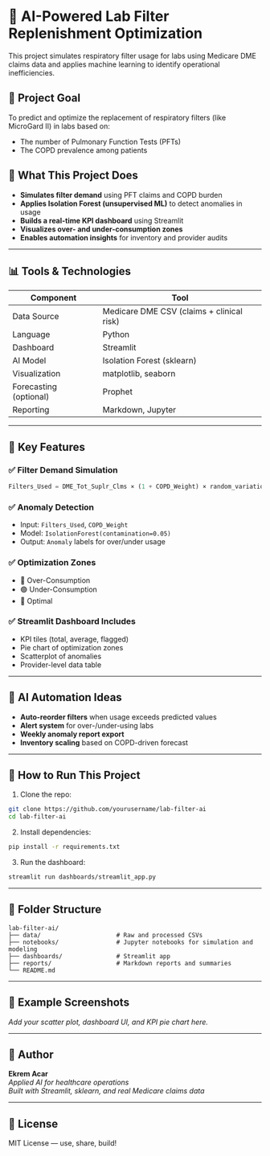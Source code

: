 
# 🧪 AI-Powered Lab Filter Replenishment Optimization

This project simulates respiratory filter usage for labs using Medicare DME claims data and applies machine learning to identify operational inefficiencies.

## 🎯 Project Goal

To predict and optimize the replacement of respiratory filters (like MicroGard II) in labs based on:
- The number of Pulmonary Function Tests (PFTs)
- The COPD prevalence among patients

## 🧠 What This Project Does

- **Simulates filter demand** using PFT claims and COPD burden
- **Applies Isolation Forest (unsupervised ML)** to detect anomalies in usage
- **Builds a real-time KPI dashboard** using Streamlit
- **Visualizes over- and under-consumption zones**
- **Enables automation insights** for inventory and provider audits

---

## 📊 Tools & Technologies

| Component | Tool |
|----------|------|
| Data Source | Medicare DME CSV (claims + clinical risk) |
| Language | Python |
| Dashboard | Streamlit |
| AI Model | Isolation Forest (sklearn) |
| Visualization | matplotlib, seaborn |
| Forecasting (optional) | Prophet |
| Reporting | Markdown, Jupyter |

---

## 🧩 Key Features

### ✅ Filter Demand Simulation
```python
Filters_Used = DME_Tot_Suplr_Clms × (1 + COPD_Weight) × random_variation
```

### ✅ Anomaly Detection
- Input: `Filters_Used`, `COPD_Weight`
- Model: `IsolationForest(contamination=0.05)`
- Output: `Anomaly` labels for over/under usage

### ✅ Optimization Zones
- 🔴 Over-Consumption
- 🟢 Under-Consumption
- 🔵 Optimal

### ✅ Streamlit Dashboard Includes
- KPI tiles (total, average, flagged)
- Pie chart of optimization zones
- Scatterplot of anomalies
- Provider-level data table

---

## 🔁 AI Automation Ideas

- **Auto-reorder filters** when usage exceeds predicted values
- **Alert system** for over-/under-using labs
- **Weekly anomaly report export**
- **Inventory scaling** based on COPD-driven forecast

---

## 🚀 How to Run This Project

1. Clone the repo:
```bash
git clone https://github.com/yourusername/lab-filter-ai
cd lab-filter-ai
```

2. Install dependencies:
```bash
pip install -r requirements.txt
```

3. Run the dashboard:
```bash
streamlit run dashboards/streamlit_app.py
```

---

## 📁 Folder Structure

```
lab-filter-ai/
├── data/                     # Raw and processed CSVs
├── notebooks/                # Jupyter notebooks for simulation and modeling
├── dashboards/               # Streamlit app
├── reports/                  # Markdown reports and summaries
└── README.md
```

---

## 📸 Example Screenshots

_Add your scatter plot, dashboard UI, and KPI pie chart here._

---

## 🧠 Author

**Ekrem Acar**  
_Applied AI for healthcare operations_  
_Built with Streamlit, sklearn, and real Medicare claims data_

---

## 📜 License

MIT License — use, share, build!
